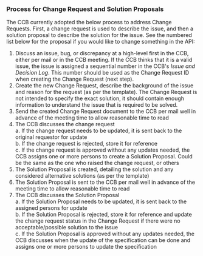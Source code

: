 ### Process for Change Request and Solution Proposals

The CCB currently adopted the below process to address Change Requests. First, a change request is used to describe the issue, and then a solution proposal to describe the solution for the issue. See the numbered list below for the proposal if you would like to change something in the API:

1. Discuss an issue, bug, or discrepancy at a high-level first in the CCB, either per mail or in the CCB meeting. If the CCB thinks that it is a valid issue, the issue is assigned a sequential number in the CCB's *Issue and Decision Log*. This number should be used as the Change Request ID when creating the Change Request (next step).
2. Create the new Change Request, describe the background of the issue and reason for the request (as per the template). The Change Request is not intended to specify the exact solution, it should contain enough information to understand the issue that is required to be solved.
3. Send the created Change Request document to the CCB per mail well in advance of the meeting time to allow reasonable time to read
4. The CCB discusses the change request  
   a. If the change request needs to be updated, it is sent back to the original requestor for update  
   b. If the change request is rejected, store it for reference  
   c. If the change request is approved without any updates needed, the CCB assigns one or more persons to create a Solution Proposal. Could be the same as the one who raised the change request, or others  
5. The Solution Proposal is created, detailing the solution and any considered alternative solutions (as per the template)
6. The Solution Proposal is sent to the CCB per mail well in advance of the meeting time to allow reasonable time to read
7. The CCB discusses the Solution Proposal  
   a. If the Solution Proposal needs to be updated, it is sent back to the assigned persons for update  
   b. If the Solution Proposal is rejected, store it for reference and update the change request status in the Change Request if there were no acceptable/possible solution to the issue  
   c. If the Solution Proposal is approved without any updates needed, the CCB discusses when the update of the specification can be done and assigns one or more persons to update the specification  
